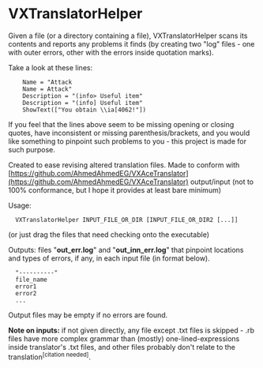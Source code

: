 # VXTranslatorHelper
Given a file (or a directory containing a file), VXTranslatorHelper scans its contents and reports any problems it finds (by creating two "log" files - one with outer errors, other with the errors inside quotation marks).

Take a look at these lines:
```
    Name = "Attack
    Name = Attack"
    Description = "(info> Useful item"
    Description = "(info] Useful item"
    ShowText(["You obtain \\ia[4062!"])
```
If you feel that the lines above seem to be missing opening or closing quotes, have inconsistent or missing parenthesis/brackets, and you would like something to pinpoint such problems to you - this project is made for such purpose.

Created to ease revising altered translation files.
Made to conform with [https://github.com/AhmedAhmedEG/VXAceTranslator](https://github.com/AhmedAhmedEG/VXAceTranslator) output/input (not to 100% conformance, but I hope it provides at least bare minimum)

Usage:
```
  VXTranslatorHelper INPUT_FILE_OR_DIR [INPUT_FILE_OR_DIR2 [...]]
```
  (or just drag the files that need checking onto the executable)

Outputs: files "**out_err.log**" and "**out_inn_err.log**" that pinpoint locations and types of errors, if any, in each input file (in format below).
```
  "----------"
  file_name
  error1
  error2
  ...
```
Output files may be empty if no errors are found.

**Note on inputs:** if not given directly, any file except .txt files is skipped - .rb files have more complex grammar than (mostly) one-lined-expressions inside translator's .txt files, and other files probably don't relate to the translation<sup>[citation needed]</sup>.
